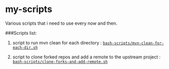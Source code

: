 my-scripts
==========

Various scripts that i need to use every now and then.

###Scripts list:

1. script to run mvn clean for each directory :  [`bash-scripts/mvn-clean-for-each-dir.sh`](https://github.com/GayashanNA/my-scripts/blob/master/bash-scripts/mvn-clean-for-each-dir.sh)

2. script to clone forked repos and add a remote to the upstream project :  [`bash-scripts/clone-forks-and-add-remote.sh`](https://github.com/GayashanNA/my-scripts/blob/master/bash-scripts/clone-forks-and-add-remote.sh)



